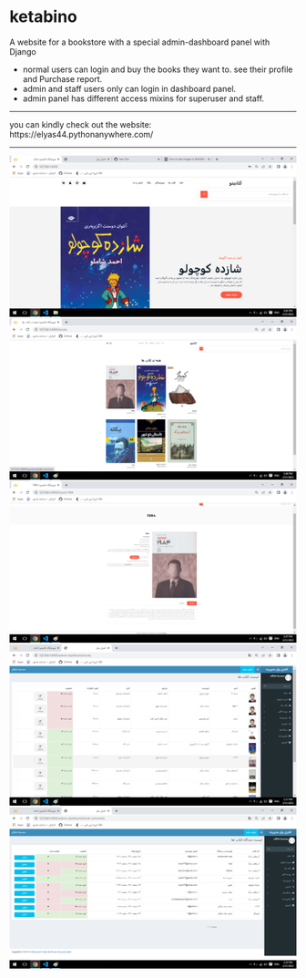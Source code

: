 # ketabino
A website for a bookstore with a special admin-dashboard panel with Django

* normal users can login and buy the books they want to. see their profile and Purchase report.
* admin and staff users only can login in dashboard panel.
* admin panel has different access mixins for superuser and staff.
<hr>
you can kindly check out the website: https://elyas44.pythonanywhere.com/
<hr>

![index page](assets/demoImages/index.png)
![books](assets/demoImages/books.png)
![book detail](assets/demoImages/book%20detail.png)
![admin books](assets/demoImages/admin%20book.png)
![admin comments](assets/demoImages/admini%20comment.png)
